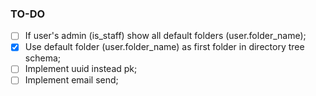 ### TO-DO

- [ ] If user's admin (is_staff) show all default folders (user.folder_name);
- [x] Use default folder (user.folder_name) as first folder in directory tree schema;
- [ ] Implement uuid instead pk;
- [ ] Implement email send;